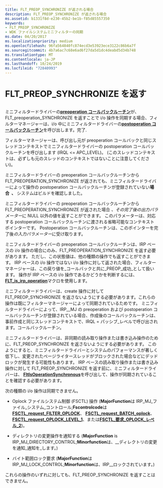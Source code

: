 ```yaml
---
title: FLT_PREOP_SYNCHRONIZE が返される場合
description: FLT_PREOP_SYNCHRONIZE が返される場合
ms.assetid: b1331f8d-e230-45b2-be1b-f85d85557350
keywords:
- FLT_PREOP_SYNCHRONIZE
- WDK ファイルシステムミニフィルターの同期
ms.date: 04/20/2017
ms.localizationpriority: medium
ms.openlocfilehash: 96fa564840fc874ecd3e53923ece3122c86b6a7f
ms.sourcegitcommit: 4b7a6ac7c68e6ad6f27da5d1dc4deabd5d34b748
ms.translationtype: MT
ms.contentlocale: ja-JP
ms.lasthandoff: 10/24/2019
ms.locfileid: "72840993"
---
```

# <a name="returning-flt_preop_synchronize"></a>FLT\_PREOP\_SYNCHRONIZE を返す


## <span id="ddk_returning_flt_preop_synchronize_if"></span><span id="DDK_RETURNING_FLT_PREOP_SYNCHRONIZE_IF"></span>


ミニフィルタードライバーの[**preoperation コールバックルーチン**](https://docs.microsoft.com/windows-hardware/drivers/ddi/fltkernel/nc-fltkernel-pflt_pre_operation_callback)が、FLT\_preoperation\_SYNCHRONIZE を返すことで i/o 操作を同期する場合、フィルターマネージャーは、i/o 中にミニフィルタードライバーの[**postoperation コールバックルーチン**](https://docs.microsoft.com/windows-hardware/drivers/ddi/fltkernel/nc-fltkernel-pflt_post_operation_callback)を呼び出します。完了.

フィルターマネージャーは、呼び出し元が preoperation コールバックと同じスレッドコンテキストでミニフィルタードライバーの postoperation コールバックルーチンを呼び出します (IRQL &lt;= APC\_LEVEL)。 (このスレッドコンテキストは、必ずしも元のスレッドのコンテキストではないことに注意してください)。

ミニフィルタードライバーの preoperation コールバックルーチンから FLT\_PREOPERATION\_SYNCHRONIZE が返されても、ミニフィルタードライバーによって操作の postoperation コールバックルーチンが登録されていない**場合  、** システムはビルドを確認しました。

 

ミニフィルタードライバーの preoperation コールバックルーチンから FLT\_PREOPERATION\_SYNCHRONIZE が返された場合 *、その完了後の出力パラメーター*に NULL 以外の値を返すことができます。 このパラメーターは、対応する postoperation コールバックルーチンに渡される省略可能なコンテキストポインターです。 Postoperation コールバックルーチンは、このポインターを完了後*の入力パラメーター*に受け取ります。

ミニフィルタードライバーの preoperation コールバックルーチンは、IRP ベースの i/o 操作の場合にのみ、FLT\_PREOPERATION\_SYNCHRONIZE を返す必要があります。 ただし、この状態値は、他の種類の操作でも返すことができます。 IRP ベースの i/o 操作ではない i/o 操作に対して返された場合、フィルターマネージャーは、この戻り値を\_コールバックと共に\_PREOP\_成功\_として扱います。 操作が IRP ベースの i/o 操作であるかどうかを判断するには、 [**FLT\_is\_irp\_operation**](https://docs.microsoft.com/previous-versions/ff544654(v=vs.85))マクロを使用します。

ミニフィルタードライバーは、create 操作に対して FLT\_PREOP\_SYNCHRONIZE を返さないようにする必要があります。これらの操作は既にフィルターマネージャーによって同期されているためです。 ミニフィルタードライバーによって、IRP\_\_MJ の preoperation および postoperation コールバックルーチンが登録されている場合、作成後のコールバックルーチンは、事前作成と同じスレッドコンテキストで、IRQL = パッシブ\_レベルで呼び出されます。コールバックルーチン。

ミニフィルタードライバーは、非同期の読み取り操作または書き込み操作のために、FLT\_PREOP\_SYNCHRONIZE を返さないようにする必要があります。 このようにすると、ミニフィルタードライバーとシステムのパフォーマンスが著しく低下し、変更されたページライタースレッドがブロックされた場合などにデッドロックが発生する可能性もあります。 IRP ベースの読み取り操作または書き込み操作に対して FLT\_PREOP\_SYNCHRONIZE を返す前に、ミニフィルタードライバーは、 [**FltIsOperationSynchronous**](https://docs.microsoft.com/windows-hardware/drivers/ddi/fltkernel/nf-fltkernel-fltisoperationsynchronous)を呼び出して、操作が同期されていることを確認する必要があります。

次の種類の i/o 操作は同期できません。

-   Oplock ファイルシステム制御 (FSCTL) 操作 (**MajorFunction**は IRP\_MJ\_ファイル\_システム\_コントロール;**Fscontrolcode**は[**FSCTL\_request\_FILTER\_OPLOCK**](https://docs.microsoft.com/windows-hardware/drivers/ifs/fsctl-request-filter-oplock)、 [**FSCTL\_request\_BATCH\_oplock**](https://docs.microsoft.com/windows-hardware/drivers/ifs/fsctl-request-batch-oplock)、 [**FSCTL\_request\_OPLOCK\_LEVEL\_1**](https://docs.microsoft.com/windows-hardware/drivers/ifs/fsctl-request-oplock-level-1)、または[**FSCTL\_要求\_OPLOCK\_レベル\_2**](https://docs.microsoft.com/windows-hardware/drivers/ifs/fsctl-request-oplock-level-2))。

-   ディレクトリの変更操作を通知する (**MajorFunction** is IRP\_MJ\_DIRECTORY\_CONTROL;**Minorfunction**は、\_\_ディレクトリの変更を通知\_通知を\_します。)

-   バイト範囲ロック要求 (**MajorFunction**は IRP\_MJ\_LOCK\_CONTROL;**Minorfunction**は、IRP\_\_ロックされています。)

これらの操作のいずれに対しても、FLT\_PREOP\_SYNCHRONIZE を返すことはできません。

 

 




